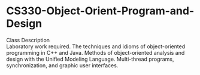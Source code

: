 # CS330-Object-Orient-Program-and-Design
Class Description 
<br />Laboratory work required. The techniques and idioms of object-oriented programming in C++ and Java. 
Methods of object-oriented analysis and design with the Unified Modeling Language. Multi-thread programs, 
synchronization, and graphic user interfaces.
